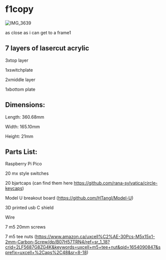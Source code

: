 # f1copy

![IMG_3639](https://user-images.githubusercontent.com/24196838/171417082-901128eb-8d1a-4980-aebf-e7eaf796b705.jpg)

as close as i can get to a frame1

## 7 layers of lasercut acrylic

3xtop layer

1xswitchplate

2xmiddle layer

1xbottom plate

## Dimensions:

Length: 360.68mm

Width: 165.10mm

Height: 21mm

## Parts List:

Raspberry Pi Pico 

20 mx style switches

20 bjartcaps (can find them here https://github.com/rana-sylvatica/circle-keycaps)

Model U breakout board (https://github.com/HTangl/Model-U)

3D printed usb C shield

Wire

7 m5 20mm screws 

7 m5 tee nuts (https://www.amazon.ca/uxcell%C2%AE-30Pcs-M5x15x1-2mm-Carbon-Screw/dp/B07H57TRN4/ref=sr_1_18?crid=2LF5687G8ZG4K&keywords=uxcell+m5+tee+nut&qid=1654090847&sprefix=uxcell+%2Caps%2C48&sr=8-18)
